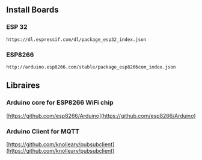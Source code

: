 ## Install Boards


### ESP 32

    https://dl.espressif.com/dl/package_esp32_index.json

### ESP8266

    http://arduino.esp8266.com/stable/package_esp8266com_index.json



## Libraires

### Arduino core for ESP8266 WiFi chip

[https://github.com/esp8266/Arduino](https://github.com/esp8266/Arduino)

### Arduino Client for MQTT

[https://github.com/knolleary/pubsubclient](https://github.com/knolleary/pubsubclient)

